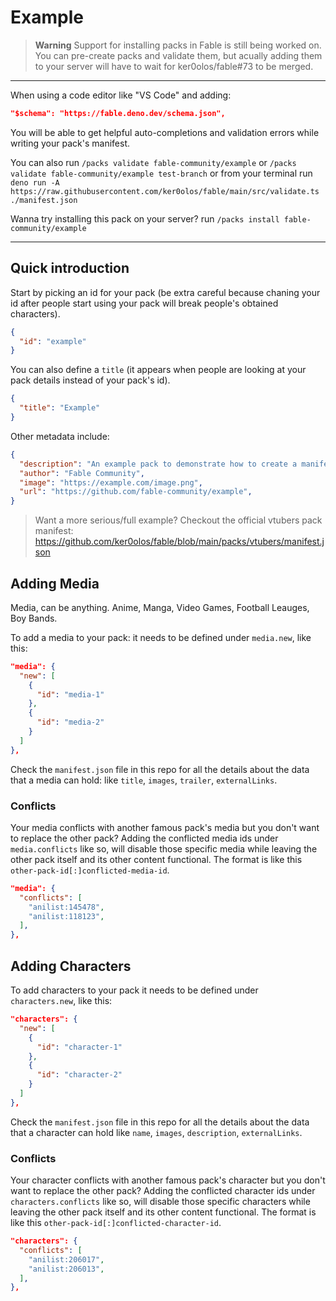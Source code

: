 # Example

> **Warning** Support for installing packs in Fable is still being worked on.  
> You can pre-create packs and validate them, but acually adding them to your server will have to wait for ker0olos/fable#73 to be merged.

---

When using a code editor like "VS Code" and adding:

```json
"$schema": "https://fable.deno.dev/schema.json",
```

You will be able to get helpful auto-completions and validation errors while writing your pack's manifest.

You can also run `/packs validate fable-community/example` or `/packs validate fable-community/example test-branch`
or from your terminal run `deno run -A https://raw.githubusercontent.com/ker0olos/fable/main/src/validate.ts ./manifest.json
`

Wanna try installing this pack on your server? run `/packs install fable-community/example`

---

## Quick introduction

Start by picking an id for your pack (be extra careful because chaning your id after people start using your pack will break people's obtained characters).

```json
{
  "id": "example"
}
```

You can also define a `title` (it appears when people are looking at your pack details instead of your pack's id).

```json
{
  "title": "Example"
}
```

Other metadata include:

```json
{
  "description": "An example pack to demonstrate how to create a manifest",
  "author": "Fable Community",
  "image": "https://example.com/image.png",
  "url": "https://github.com/fable-community/example",
}
```

> Want a more serious/full example? Checkout the official vtubers pack manifest:  
> https://github.com/ker0olos/fable/blob/main/packs/vtubers/manifest.json

## Adding Media

Media, can be anything. Anime, Manga, Video Games, Football Leauges, Boy Bands.

To add a media to your pack: it needs to be defined under `media.new`, like this: 

```json
"media": {
  "new": [
    {
      "id": "media-1"
    },
    {
      "id": "media-2"
    }
  ]
},
```

Check the `manifest.json` file in this repo for all the details about the data that a media can hold: like `title`, `images`, `trailer`, `externalLinks`.

### Conflicts

Your media conflicts with another famous pack's media but you don't want to replace the other pack? Adding the conflicted media ids under `media.conflicts` like so, will disable those specific media while leaving the other pack itself and its other content functional. The format is like this `other-pack-id[:]conflicted-media-id`.

```json
"media": {
  "conflicts": [
    "anilist:145478",
    "anilist:118123",
  ],
},
```

## Adding Characters

To add characters to your pack it needs to be defined under `characters.new`, like this: 

```json
"characters": {
  "new": [
    {
      "id": "character-1"
    },
    {
      "id": "character-2"
    }
  ]
},
```

Check the `manifest.json` file in this repo for all the details about the data that a character can hold like `name`, `images`, `description`, `externalLinks`.

### Conflicts

Your character conflicts with another famous pack's character but you don't want to replace the other pack? Adding the conflicted character ids under `characters.conflicts` like so, will disable those specific characters while leaving the other pack itself and its other content functional. The format is like this `other-pack-id[:]conflicted-character-id`.

```json
"characters": {
  "conflicts": [
    "anilist:206017",
    "anilist:206013",
  ],
},
```
